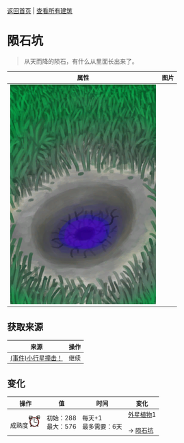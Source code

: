 [返回首页](index.md)   |  [查看所有建筑](building.md)
# 陨石坑  
> 从天而降的陨石，有什么从里面长出来了。  
  
  属性  |   图片   
 ----  |  ----:   
   |  ![](Sprite/AlienCrater.png)   
  
## 获取来源  
来源  |  操作  
----  |  ----  
[(事件)小行星撞击！](Event_AlienCrater.md)  |  继续  
## 变化  
操作  |  值  |  时间  |  变化  
----  |  ----  |  ----  |  ----  
成熟度<img decoding="async" src="Sprite/AlarmClock.png" style="height:30px;">  |  初始：288<br>最大：576  |  每天+1<br>最多需要：6天  |  [外星植物](AlienGrowthCleared.md)1 <br><br>→ [陨石坑](AlienCrater.md)  
